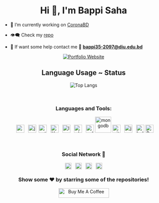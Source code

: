 <h1 align="center">Hi 👋, I'm Bappi Saha</h1>
<!-- <h3 align="center">A passionate software engineer.</h3> -->

- 🔭 I’m currently working on [CoronaBD](https://coronabd.xyz)

- 👁️‍🗨️ Check my [repo](https://github.com/bappi2097?tab=repositories) <br/>
- 🤝 If want some help contact me 📧 **bappi35-2097@diu.edu.bd**
<div align="center">
<!-- <img src="https://komarev.com/ghpvc/?username=bappi2097" alt="bappi2097" /> -->
<a href="https://bappi2097.github.io" align="center">
<img src="https://img.shields.io/badge/Portfolio%20Website-29b6f6?style=flat-square&logo=google-chrome&logoColor=white" alt="Portfolio Website">
</a>

## Language Usage ~ Status

![Top Langs](https://github-readme-stats.aemiej.vercel.app/api/top-langs/?username=bappi2097&layout=compact&theme=dark&show_icons=true&hide_border=true&private=true)

<br/>

### Languages and Tools:

&nbsp;&nbsp;<img height="25" src="https://raw.githubusercontent.com/bappi2097/bappi2097/master/assets/cpp.png" alt="cpp" title="C++">
&nbsp;&nbsp;<img height="25" src="https://raw.githubusercontent.com/bappi2097/bappi2097/master/assets/javascript.png" alt="javascript" title="JavaScript">
&nbsp;<img height="25" src="https://raw.githubusercontent.com/bappi2097/bappi2097/master/assets/python.png" alt="python" title="Python Basic">
&nbsp;&nbsp;<img height="25" src="https://raw.githubusercontent.com/bappi2097/bappi2097/master/assets/vue.js.png" alt="Vue.js" title="Vue.js">
&nbsp;&nbsp;<img height="25" src="https://raw.githubusercontent.com/bappi2097/bappi2097/master/assets/laravel.svg" alt="laravel" title="Laravel Framework">
&nbsp;&nbsp;<img height="25" src="https://raw.githubusercontent.com/bappi2097/bappi2097/master/assets/php.png" alt="php" title="PHP">
&nbsp;&nbsp;<img height="25" src="https://raw.githubusercontent.com/bappi2097/bappi2097/master/assets/sql.png" alt="sql" title="SQL">
<img height="50" src="https://raw.githubusercontent.com/bappi2097/bappi2097/master/assets/mongodb.png" alt="mongodb" title="MongoDB">
<img height="25" src="https://raw.githubusercontent.com/bappi2097/bappi2097/master/assets/git.png" alt="git" title="Git">
&nbsp;&nbsp;<img height="25" src="https://raw.githubusercontent.com/bappi2097/bappi2097/master/assets/java.png" alt="java" title="JAVA OOP">
&nbsp;&nbsp;<img height="25" src="https://raw.githubusercontent.com/bappi2097/bappi2097/master/assets/bulma-s.png" alt="bulma" title="Bulma CSS Framework">
<img height="25" src="https://raw.githubusercontent.com/bappi2097/bappi2097/master/assets/Bootstrap.png" alt="Bootstrap" title="Bootstrap Front-End Framework">

<br/>

<p align="center">

### Social Network 📱

&nbsp;&nbsp;<a href="https://dev.to/bappi2097" target="blank"><img align="center" src="https://cdn.jsdelivr.net/npm/simple-icons@3.0.1/icons/dev-dot-to.svg" alt="@bappi2097" title="@bappi2097" height="20" width="20" /></a>&nbsp;&nbsp;
<a href="https://stackoverflow.com/users/12789602/bappi-saha" target="blank"><img align="center" src="https://cdn.jsdelivr.net/npm/simple-icons@3.0.1/icons/stackoverflow.svg" title="Stack Overflow" alt="12789602" height="20" width="20" /></a>&nbsp;&nbsp;
<a href="https://web.facebook.com/bappi.saha.75033/" target="blank"><img align="center" src="https://cdn.jsdelivr.net/npm/simple-icons@3.0.1/icons/facebook.svg" title="Bappi Saha" alt="Bappi Saha" height="20" width="20" /></a>&nbsp;&nbsp;
<a href="https://twitter.com/BappiSaha35" target="blank"><img align="center" src="https://cdn.jsdelivr.net/npm/simple-icons@3.0.1/icons/twitter.svg" alt="BappiSaha35" title="BappiSaha35" height="20" width="20" /></a>&nbsp;&nbsp;

</p>

### Show some ❤️ by starring some of the repositories!

<a href="https://www.buymeacoffee.com/bappi2097" target="_blank" style="height: 30px !important; width: 157px !important;" ><img src="https://cdn.buymeacoffee.com/buttons/v2/arial-orange.png" alt="Buy Me A Coffee" style="height: 30px !important; width: 157px !important;" height="30px" width="157px"></a>

</div>
